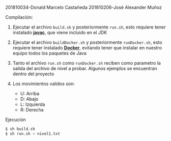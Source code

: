 201810034-Donald Marcelo Castañeda
201810206-José Alexander Muñoz

Compilación:

1. Ejecutar el archivo `build.sh` y posteriormente `run.sh`, esto requiere tener instalado **<abbr title="Compilador principal de Java">javac</abbr>**, que viene incluido en el JDK
2. Ejecutar el archivo `buildDocker.sh` y posteriormente `runDocker.sh`, esto requiere tener instalado **<abbr title="Plataforma para la virtualización por medio de contenedores">Docker</abbr>**, evitando tener que instalar en nuestro equipo todos los paquetes de Java


1. Tanto el archivo `run.sh` como `runDocker.sh` reciben como parametro la salida del archivo de nivel a probar. Algunos ejemplos se encuentran dentro del proyecto
2. Los movimientos validos son: 
    - U: Arriba
    - D: Abajo
    - L: Izquierda
    - R: Derecha


Ejecución
```sh
$ sh build.sh
$ sh run.sh < nivel1.txt
```
